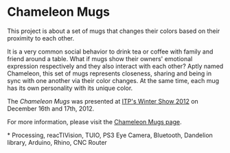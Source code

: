 Chameleon Mugs
==============

This project is about a set of mugs that changes their colors based on their proximity to each other.

It is a very common social behavior to drink tea or coffee with family and friend around a table. What if mugs show their owners' emotional expression respectively and they also interact with each other? Aptly named Chameleon, this set of mugs represents closeness, sharing and being in sync with one another via their color changes. At the same time, each mug has its own personality with its unique color.

The <em>Chameleon Mugs</em> was presented at <a href="http://itp.nyu.edu/shows/winter2012/category/projects/" target="_blank">ITP's Winter Show 2012</a> on December 16th and 17th, 2012.

For more information, please visit the <a href="http://itp.nyu.edu/~jhl589/myblog/chameleon-mugs" target="_blank">Chameleon Mugs</a><a href="http://itp.nyu.edu/~jhl589/myblog/chameleon-mugs" target="_blank"> page</a>.

\* Processing, reacTIVision, TUIO, PS3 Eye Camera, Bluetooth, Dandelion library, Arduino, Rhino, CNC Router
